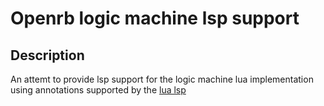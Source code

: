 # Openrb logic machine lsp support

## Description 

An attemt to provide lsp support for the logic machine lua
implementation using annotations supported by the
[lua lsp](https://github.com/LuaLS/lua-language-server)
